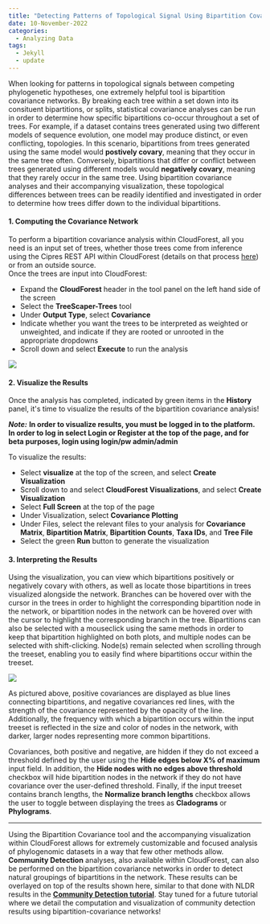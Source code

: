 ```yaml
---
title: "Detecting Patterns of Topological Signal Using Bipartition Covariance Networks"
date: 10-November-2022
categories:
  - Analyzing Data
tags:
  - Jekyll
  - update
---
```


When looking for patterns in topological signals between competing phylogenetic hypotheses, one extremely helpful tool is bipartition covariance networks. By breaking each tree within a set down into its consituent bipartitions, or splits, statistical covariance analyses can be run in order to determine how specific bipartitions co-occur throughout a set of trees. For example, if a dataset contains trees generated using two different models of sequence evolution, one model may produce distinct, or even conflicting, topologies. In this scenario, bipartitions from trees generated using the same model would **postively covary**, meaning that they occur in the same tree often. Conversely, bipartitions that differ or conflict between trees generated using different models would **negatively covary**, meaning that they rarely occur in the same tree. Using bipartition covariance analyses and their accompanying visualization, these topological differences between trees can be readily identified and investigated in order to determine how trees differ down to the individual bipartitions.  
  
#### 1. Computing the Covariance Network  
To perform a bipartition covariance analysis within CloudForest, all you need is an input set of trees, whether those trees come from inference using the Cipres REST API within CloudForest (details on that process [here](https://treescaper.github.io/getting%20started/CRA-tutorial/)) or from an outside source.  
Once the trees are input into CloudForest:  
- Expand the **CloudForest** header in the tool panel on the left hand side of the screen  
- Select the **TreeScaper-Trees** tool  
- Under **Output Type**, select **Covariance**  
- Indicate whether you want the trees to be interpreted as weighted or unweighted, and indicate if they are rooted or unrooted in the appropriate dropdowns  
- Scroll down and select **Execute** to run the analysis  
  
<img src="https://i.imgur.com/7yAB2Dv.png"/>  
  
#### 2. Visualize the Results  
Once the analysis has completed, indicated by green items in the **History** panel, it's time to visualize the results of the bipartition covariance analysis! 

***Note:*** **In order to visualize results, you must be logged in to the platform. In order to log in select Login or Register at the top of the page, and for beta purposes, login using login/pw admin/admin** 
  
To visualize the results:  
- Select **visualize** at the top of the screen, and select **Create Visualization**  
- Scroll down to and select **CloudForest Visualizations**, and select **Create Visualization**  
- Select **Full Screen** at the top of the page  
- Under Visualization, select **Covariance Plotting**  
- Under Files, select the relevant files to your analysis for **Covariance Matrix**, **Bipartition Matrix**, **Bipartition Counts**, **Taxa IDs**, and **Tree File**  
- Select the green **Run** button to generate the visualization  
  
#### 3. Interpreting the Results  
Using the visualization, you can view which bipartitions positively or negatively covary with others, as well as locate those bipartitions in trees visualized alongside the network. Branches can be hovered over with the cursor in the trees in order to highlight the corresponding bipartition node in the network, or bipartition nodes in the network can be hovered over with the cursor to highlight the corresponding branch in the tree. Bipartitions can also be selected with a mouseclick using the same methods in order to keep that bipartition highlighted on both plots, and multiple nodes can be selected with shift-clicking. Node(s) remain selected when scrolling through the treeset, enabling you to easily find where bipartitions occur within the treeset.  
  
<img src="https://i.imgur.com/Vmg84Cs.png"/>  
  
As pictured above, positive covariances are displayed as blue lines connecting bipartitions, and negative covariances red lines, with the strength of the covariance represented by the opacity of the line. Additionally, the frequency with which a bipartition occurs within the input treeset is reflected in the size and color of nodes in the network, with darker, larger nodes representing more common bipartitions.  
  
Covariances, both positive and negative, are hidden if they do not exceed a threshold defined by the user using the **Hide edges below X% of maximum** input field. In addition, the **Hide nodes with no edges above threshold** checkbox will hide bipartition nodes in the network if they do not have covariance over the user-defined threshold. Finally, if the input treeset contains branch lengths, the **Normalize branch lengths** checkbox allows the user to toggle between displaying the trees as **Cladograms** or **Phylograms**.  
  
---  

Using the Bipartition Covariance tool and the accompanying visualization within CloudForest allows for extremely customizable and focused analysis of phylogenomic datasets in a way that few other methods allow. **Community Detection** analyses, also available within CloudForest, can also be performed on the bipartition covariance networks in order to detect natural groupings of bipartitions in the network. These results can be overlayed on top of the results shown here, similar to that done with NLDR results in the [**Community Detection tutorial**](https://treescaper.github.io/analyzing%20data/CD-tutorial/). Stay tuned for a future tutorial where we detail the computation and visualization of community detection results using bipartition-covariance networks!
